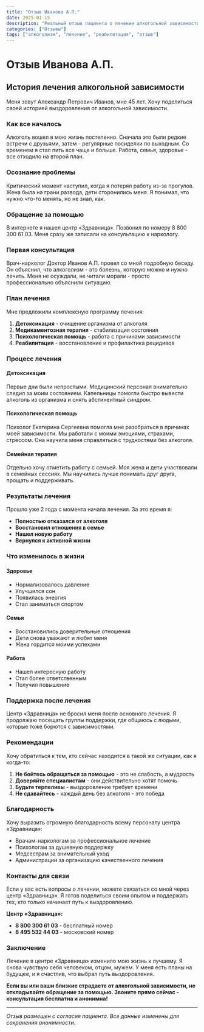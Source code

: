 ```yaml
---
title: "Отзыв Иванова А.П."
date: 2025-01-15
description: "Реальный отзыв пациента о лечении алкогольной зависимости в центре «Здравница»"
categories: ["Отзывы"]
tags: ["алкоголизм", "лечение", "реабилитация", "отзыв"]
---
```


# Отзыв Иванова А.П.

## История лечения алкогольной зависимости

Меня зовут Александр Петрович Иванов, мне 45 лет. Хочу поделиться своей историей выздоровления от алкогольной зависимости.

### Как все началось

Алкоголь вошел в мою жизнь постепенно. Сначала это были редкие встречи с друзьями, затем - регулярные посиделки по выходным. Со временем я стал пить все чаще и больше. Работа, семья, здоровье - все отходило на второй план.

### Осознание проблемы

Критический момент наступил, когда я потерял работу из-за прогулов. Жена была на грани развода, дети сторонились меня. Я понимал, что нужно что-то менять, но не знал, как.

### Обращение за помощью

В интернете я нашел центр «Здравница». Позвонил по номеру 8 800 300 61 03. Меня сразу же записали на консультацию к наркологу.

### Первая консультация

Врач-нарколог Доктор Иванов А.П. провел со мной подробную беседу. Он объяснил, что алкоголизм - это болезнь, которую можно и нужно лечить. Меня не осуждали, не читали морали - просто профессионально объяснили ситуацию.

### План лечения

Мне предложили комплексную программу лечения:
1. **Детоксикация** - очищение организма от алкоголя
2. **Медикаментозная терапия** - стабилизация состояния
3. **Психологическая помощь** - работа с причинами зависимости
4. **Реабилитация** - восстановление и профилактика рецидивов

### Процесс лечения

#### Детоксикация
Первые дни были непростыми. Медицинский персонал внимательно следил за моим состоянием. Капельницы помогли быстро вывести алкоголь из организма и снять абстинентный синдром.

#### Психологическая помощь
Психолог Екатерина Сергеевна помогла мне разобраться в причинах моей зависимости. Мы работали с моими эмоциями, страхами, стрессом. Она научила меня справляться с трудностями без алкоголя.

#### Семейная терапия
Отдельно хочу отметить работу с семьей. Моя жена и дети участвовали в семейных сессиях. Мы научились лучше понимать друг друга, прощать и поддерживать.

### Результаты лечения

Прошло уже 2 года с момента начала лечения. За это время я:
- **Полностью отказался от алкоголя**
- **Восстановил отношения в семье**
- **Нашел новую работу**
- **Вернулся к активной жизни**

### Что изменилось в жизни

#### Здоровье
- Нормализовалось давление
- Улучшился сон
- Появилась энергия
- Стал заниматься спортом

#### Семья
- Восстановились доверительные отношения
- Дети снова уважают и любят меня
- Жена гордится моими успехами

#### Работа
- Нашел интересную работу
- Стал более ответственным
- Получил повышение

### Поддержка после лечения

Центр «Здравница» не бросил меня после основного лечения. Я продолжаю посещать группы поддержки, где общаюсь с людьми, которые тоже борются с зависимостями.

### Рекомендации

Хочу обратиться к тем, кто сейчас находится в такой же ситуации, как я когда-то:

1. **Не бойтесь обращаться за помощью** - это не слабость, а мудрость
2. **Доверяйте специалистам** - они действительно хотят помочь
3. **Будьте терпеливы** - выздоровление требует времени
4. **Не сдавайтесь** - каждый день без алкоголя - это победа

### Благодарность

Хочу выразить огромную благодарность всему персоналу центра «Здравница»:
- Врачам-наркологам за профессиональное лечение
- Психологам за душевную поддержку
- Медсестрам за внимательный уход
- Администрации за организацию качественного лечения

### Контакты для связи

Если у вас есть вопросы о лечении, можете связаться со мной через центр «Здравница». Я готов поделиться своим опытом и поддержать тех, кто только начинает путь к выздоровлению.

**Центр «Здравница»:**
- **8 800 300 61 03** - бесплатный номер
- **8 495 532 44 03** - московский номер

### Заключение

Лечение в центре «Здравница» изменило мою жизнь к лучшему. Я снова чувствую себя человеком, отцом, мужем. У меня есть планы на будущее, и я счастлив, что выбрал путь выздоровления.

**Если вы или ваши близкие страдаете от алкогольной зависимости, не откладывайте обращение за помощью. Звоните прямо сейчас - консультация бесплатна и анонимна!**

---

*Отзыв размещен с согласия пациента. Все данные изменены для сохранения анонимности.*
